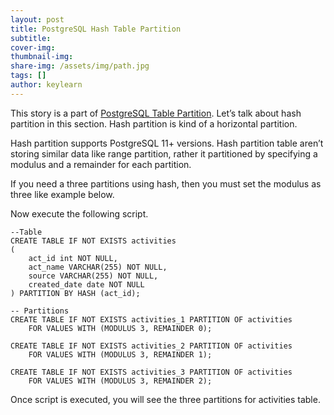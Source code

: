 ```yaml
---
layout: post
title: PostgreSQL Hash Table Partition
subtitle: 
cover-img:
thumbnail-img: 
share-img: /assets/img/path.jpg
tags: []
author: keylearn
---
```


This story is a part of [PostgreSQL Table Partition](https://lahirumw.github.io/2025-02-09-postgresql-table-partition/). Let’s talk about hash partition in this section. Hash partition is kind of a horizontal partition.

Hash partition supports PostgreSQL 11+ versions.
Hash partition table aren’t storing similar data like range partition, rather it partitioned by specifying a modulus and a remainder for each partition.

If you need a three partitions using hash, then you must set the modulus as three like example below.

Now execute the following script.

~~~
--Table
CREATE TABLE IF NOT EXISTS activities
(
    act_id int NOT NULL,
    act_name VARCHAR(255) NOT NULL,
    source VARCHAR(255) NOT NULL,
    created_date date NOT NULL
) PARTITION BY HASH (act_id);

-- Partitions
CREATE TABLE IF NOT EXISTS activities_1 PARTITION OF activities
    FOR VALUES WITH (MODULUS 3, REMAINDER 0);

CREATE TABLE IF NOT EXISTS activities_2 PARTITION OF activities
    FOR VALUES WITH (MODULUS 3, REMAINDER 1);

CREATE TABLE IF NOT EXISTS activities_3 PARTITION OF activities
    FOR VALUES WITH (MODULUS 3, REMAINDER 2);
~~~

Once script is executed, you will see the three partitions for activities table.